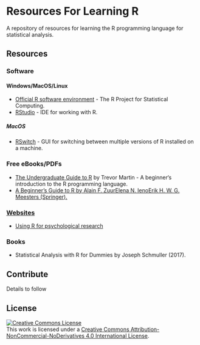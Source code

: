 # Resources For Learning R
A repository of resources for learning the R programming language for statistical analysis.

## Resources

### Software

#### Windows/MacOS/Linux
- <a href="https://www.r-project.org/">Official R software environment</a> - The R Project for Statistical Computing.
- <a href="https://rstudio.com/products/rstudio/">RStudio</a> - IDE for working with R.

##### MacOS
- <a href="https://mac.r-project.org/#other">RSwitch</a> - GUI for switching between multiple versions of R installed on a machine.

### Free eBooks/PDFs
- <a href="http://www.biostat.jhsph.edu/~ajaffe/docs/undergradguidetoR.pdf">The Undergraduate Guide to R</a> by Trevor Martin - A beginner‘s introduction to the R programming language.
- <a href="https://link.springer.com/book/10.1007/978-0-387-93837-0">A Beginner’s Guide to R by Alain F. ZuurElena N. IenoErik H. W. G. Meesters (Springer).

### Websites
- <a href="http://personality-project.org/r/r.guide.html">Using R for psychological research</a>

### Books
- Statistical Analysis with R for Dummies by Joseph Schmuller (2017).

## Contribute
Details to follow

## License
<a rel="license" href="http://creativecommons.org/licenses/by-nc-nd/4.0/"><img alt="Creative Commons License" style="border-width:0" src="https://i.creativecommons.org/l/by-nc-nd/4.0/88x31.png" /></a><br />This work is licensed under a <a rel="license" href="http://creativecommons.org/licenses/by-nc-nd/4.0/">Creative Commons Attribution-NonCommercial-NoDerivatives 4.0 International License</a>.
